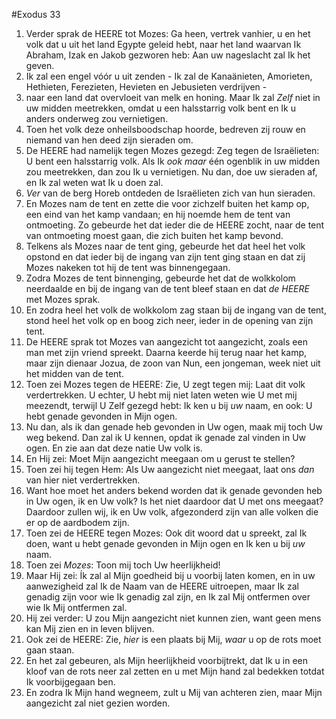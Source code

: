 #Exodus 33
1. Verder sprak de HEERE tot Mozes: Ga heen, vertrek vanhier, u en het volk dat u uit het land Egypte geleid hebt, naar het land waarvan Ik Abraham, Izak en Jakob gezworen heb: Aan uw nageslacht zal Ik het geven.
2. Ik zal een engel vóór u uit zenden - Ik zal de Kanaänieten, Amorieten, Hethieten, Ferezieten, Hevieten en Jebusieten verdrijven -
3. naar een land dat overvloeit van melk en honing. Maar Ik zal *Zelf* niet in uw midden meetrekken, omdat u een halsstarrig volk bent en Ik u anders onderweg zou vernietigen.
4. Toen het volk deze onheilsboodschap hoorde, bedreven zij rouw en niemand van hen deed zijn sieraden om.
5. De HEERE had namelijk tegen Mozes gezegd: Zeg tegen de Israëlieten: U bent een halsstarrig volk. Als Ik *ook maar* één ogenblik in uw midden zou meetrekken, dan zou Ik u vernietigen. Nu dan, doe uw sieraden af, en Ik zal weten wat Ik u doen zal.
6. *Ver* van de berg Horeb ontdeden de Israëlieten zich van hun sieraden.
7. En Mozes nam de tent en zette die voor zichzelf buiten het kamp op, een eind van het kamp vandaan; en hij noemde hem de tent van ontmoeting. Zo gebeurde het dat ieder die de HEERE zocht, naar de tent van ontmoeting moest gaan, die zich buiten het kamp bevond.
8. Telkens als Mozes naar de tent ging, gebeurde het dat heel het volk opstond en dat ieder bij de ingang van zijn tent ging staan en dat zij Mozes nakeken tot hij de tent was binnengegaan.
9. Zodra Mozes de tent binnenging, gebeurde het dat de wolkkolom neerdaalde en bij de ingang van de tent bleef staan en dat *de HEERE* met Mozes sprak.
10. En zodra heel het volk de wolkkolom zag staan bij de ingang van de tent, stond heel het volk op en boog zich neer, ieder in de opening van zijn tent.
11. De HEERE sprak tot Mozes van aangezicht tot aangezicht, zoals een man met zijn vriend spreekt. Daarna keerde hij terug naar het kamp, maar zijn dienaar Jozua, de zoon van Nun, een jongeman, week niet uit het midden van de tent.
12. Toen zei Mozes tegen de HEERE: Zie, U zegt tegen mij: Laat dit volk verdertrekken. U echter, U hebt mij niet laten weten wie U met mij meezendt, terwijl U Zelf gezegd hebt: Ik ken u bij *uw* naam, en ook: U hebt genade gevonden in Mijn ogen.
13. Nu dan, als ik dan genade heb gevonden in Uw ogen, maak mij toch Uw weg bekend. Dan zal ik U kennen, opdat ik genade zal vinden in Uw ogen. En zie aan dat deze natie Uw volk is.
14. En Hij zei: Moet Mijn aangezicht meegaan om u gerust te stellen?
15. Toen zei hij tegen Hem: Als Uw aangezicht niet meegaat, laat ons *dan* van hier niet verdertrekken.
16. Want hoe moet het anders bekend worden dat ik genade gevonden heb in Uw ogen, ik en Uw volk? Is het niet daardoor dat U met ons meegaat? Daardoor zullen wij, ik en Uw volk, afgezonderd zijn van alle volken die er op de aardbodem zijn.
17. Toen zei de HEERE tegen Mozes: Ook dit woord dat u spreekt, zal Ik doen, want u hebt genade gevonden in Mijn ogen en Ik ken u bij *uw* naam.
18. Toen zei *Mozes*: Toon mij toch Uw heerlijkheid!
19. Maar Hij zei: Ík zal al Mijn goedheid bij u voorbij laten komen, en in uw aanwezigheid zal Ik de Naam van de HEERE uitroepen, maar Ik zal genadig zijn voor wie Ik genadig zal zijn, en Ik zal Mij ontfermen over wie Ik Mij ontfermen zal.
20. Hij zei verder: U zou Mijn aangezicht niet kunnen zien, want geen mens kan Mij zien en in leven blijven.
21. Ook zei de HEERE: Zie, *hier* is een plaats bij Mij, *waar* u op de rots moet gaan staan.
22. En het zal gebeuren, als Mijn heerlijkheid voorbijtrekt, dat Ik u in een kloof van de rots neer zal zetten en u met Mijn hand zal bedekken totdat Ik voorbijgegaan ben.
23. En zodra Ik Mijn hand wegneem, zult u Mij van achteren zien, maar Mijn aangezicht zal niet gezien worden.
